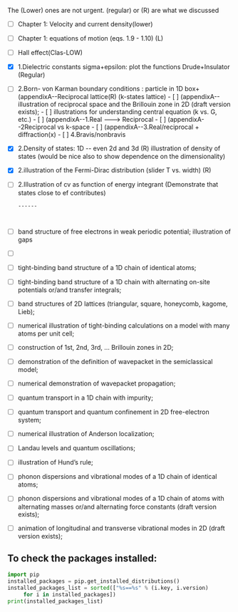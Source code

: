 



The (Lower) ones are not urgent. (regular) or (R) are what we discussed

- [ ] Chapter 1: Velocity and current density(lower)

- [ ] Chapter 1: equations of motion (eqs. 1.9 - 1.10) (L)

- [ ] Hall effect(Clas-LOW)

- [x] 1.Dielectric constants sigma+epsilon: plot the functions  Drude+Insulator  (Regular)

- [ ] 2.Born- von Karman boundary conditions : particle in 1D box+ (appendixA--Reciprocal lattice(R) (k-states lattice)
      - [ ] (appendixA--illustration of reciprocal space and the Brillouin zone in 2D (draft version exists); 
      - [ ] illustrations for understanding central equation (k vs. G, etc.)
      - [ ] (appendixA--1.Real ---> Reciprocal
      - [ ] (appendixA--2Reciprocal vs k-space
      - [ ] (appendixA--3.Real/reciprocal + diffraction(x) 
      - [ ] 4.Bravis/nonbravis

- [x] 2.Density of states: 1D -- even 2d and 3d (R) illustration of density of states (would be nice also to show dependence on the dimensionality)

- [x] 2.illustration of the Fermi-Dirac distribution (slider T vs. width) (R)

- [ ] 2.Illustration of cv as function of energy integrant (Demonstrate that states close to ef contributes)

      ------

      ​

- [ ] band structure of free electrons in weak periodic potential; illustration of gaps

- [ ] ​

- [ ] tight-binding band structure of a 1D chain of identical atoms;

- [ ] tight-binding band structure of a 1D chain with alternating on-site potentials or/and transfer integrals;

- [ ] band structures of 2D lattices (triangular, square, honeycomb, kagome, Lieb);

- [ ] numerical illustration of tight-binding calculations on a model with many atoms per unit cell;

- [ ] construction of 1st, 2nd, 3rd, … Brillouin zones in 2D;

- [ ] demonstration of the definition of wavepacket in the semiclassical model;

- [ ] numerical demonstration of wavepacket propagation; 

- [ ] quantum transport in a 1D chain with impurity;

- [ ] quantum transport and quantum confinement in 2D free-electron system;

- [ ] numerical illustration of Anderson localization;

- [ ] Landau levels and quantum oscillations;

- [ ] illustration of Hund’s rule;

- [ ] phonon dispersions and vibrational modes of a 1D chain of identical atoms;

- [ ] phonon dispersions and vibrational modes of a 1D chain of atoms with alternating masses or/and alternating force constants  (draft version exists);

- [ ] animation of longitudinal and transverse vibrational modes in 2D (draft version exists);


## To check the packages installed:

```python
import pip
installed_packages = pip.get_installed_distributions()
installed_packages_list = sorted(["%s==%s" % (i.key, i.version)
     for i in installed_packages])
print(installed_packages_list)
```
